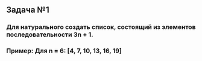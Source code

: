 ## Задача №1

### Для натурального создать список, состоящий из элементов последовательности 3n + 1.
### Пример: Для n = 6: [4, 7, 10, 13, 16, 19]